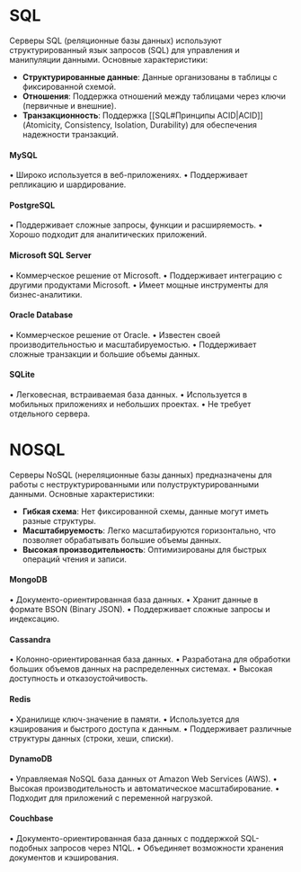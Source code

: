 
# SQL

Серверы SQL (реляционные базы данных) используют структурированный язык запросов (SQL) для управления и манипуляции данными. Основные характеристики:
- **Структурированные данные**: Данные организованы в таблицы с фиксированной схемой.
- **Отношения**: Поддержка отношений между таблицами через ключи (первичные и внешние).
- **Транзакционность**: Поддержка [[SQL#Принципы ACID|ACID]] (Atomicity, Consistency, Isolation, Durability) для обеспечения надежности транзакций.

#### MySQL
   • Широко используется в веб-приложениях.
   • Поддерживает репликацию и шардирование.
   
#### PostgreSQL
   • Поддерживает сложные запросы, функции и расширяемость.
   • Хорошо подходит для аналитических приложений.

#### Microsoft SQL Server
   • Коммерческое решение от Microsoft.
   • Поддерживает интеграцию с другими продуктами Microsoft.
   • Имеет мощные инструменты для бизнес-аналитики.

#### Oracle Database
   • Коммерческое решение от Oracle.
   • Известен своей производительностью и масштабируемостью.
   • Поддерживает сложные транзакции и большие объемы данных.

#### SQLite
   • Легковесная, встраиваемая база данных.
   • Используется в мобильных приложениях и небольших проектах.
   • Не требует отдельного сервера.

# NOSQL

Серверы NoSQL (нереляционные базы данных) предназначены для работы с неструктурированными или полуструктурированными данными. Основные характеристики:
- **Гибкая схема**: Нет фиксированной схемы, данные могут иметь разные структуры.
- **Масштабируемость**: Легко масштабируются горизонтально, что позволяет обрабатывать большие объемы данных.
- **Высокая производительность**: Оптимизированы для быстрых операций чтения и записи.

#### MongoDB
   • Документо-ориентированная база данных.
   • Хранит данные в формате BSON (Binary JSON).
   • Поддерживает сложные запросы и индексацию.

#### Cassandra
   • Колонно-ориентированная база данных.
   • Разработана для обработки больших объемов данных на распределенных системах.
   • Высокая доступность и отказоустойчивость.

#### Redis
   • Хранилище ключ-значение в памяти.
   • Используется для кэширования и быстрого доступа к данным.
   • Поддерживает различные структуры данных (строки, хеши, списки).

#### DynamoDB
   • Управляемая NoSQL база данных от Amazon Web Services (AWS).
   • Высокая производительность и автоматическое масштабирование.
   • Подходит для приложений с переменной нагрузкой.

#### Couchbase
   • Документо-ориентированная база данных с поддержкой SQL-подобных запросов через N1QL.
   • Объединяет возможности хранения документов и кэширования.